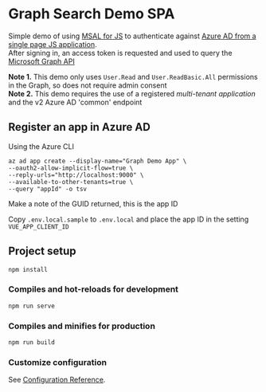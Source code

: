 # Graph Search Demo SPA
Simple demo of using [MSAL for JS](https://github.com/AzureAD/microsoft-authentication-library-for-js) to authenticate against [Azure AD from a single page JS application](https://docs.microsoft.com/en-us/azure/active-directory/develop/tutorial-v2-javascript-spa).  
After signing in, an access token is requested and used to query the [Microsoft Graph API](https://developer.microsoft.com/en-us/graph)

**Note 1.** This demo only uses `User.Read` and `User.ReadBasic.All` permissions in the Graph, so does not require admin consent  
**Note 2.** This demo requires the use of a registered *multi-tenant application* and the v2 Azure AD 'common' endpoint

## Register an app in Azure AD

Using the Azure CLI
```
az ad app create --display-name="Graph Demo App" \
--oauth2-allow-implicit-flow=true \
--reply-urls="http://localhost:9000" \
--available-to-other-tenants=true \
--query "appId" -o tsv
```
Make a note of the GUID returned, this is the app ID

Copy `.env.local.sample` to `.env.local` and place the app ID in the setting `VUE_APP_CLIENT_ID`

## Project setup
```
npm install
```

### Compiles and hot-reloads for development
```
npm run serve
```

### Compiles and minifies for production
```
npm run build
```

### Customize configuration
See [Configuration Reference](https://cli.vuejs.org/config/).
